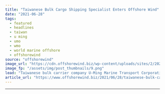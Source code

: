```yaml
---
title: "Taiwanese Bulk Cargo Shipping Specialist Enters Offshore Wind"
date: "2021-06-28"
tags: 
  - featured
  - headlines
  - taiwan
  - u ming
  - umo
  - wmo
  - world marine offshore
  - offshorewind
source: "offshorewind"
image_url: "https://cdn.offshorewind.biz/wp-content/uploads/sites/2/2021/06/28141002/Taiwanese-Bulk-Carrier-Specialist-Enters-Offshore-Wind.png"
image_fp: "/assets/img/post_thumbnails/9.png"
lead: "Taiwanese bulk carrier company U‐Ming Marine Transport Corporation has entered into a joint venture"
article_url: "https://www.offshorewind.biz/2021/06/28/taiwanese-bulk-cargo-shipping-specialist-enters-offshore-wind/"
---
```


---
